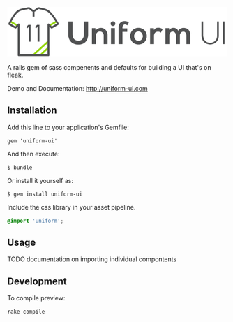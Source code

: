 ![Uniform](https://raw.githubusercontent.com/bemky/uniform/master/site/assets/images/logo.png)

A rails gem of sass compenents and defaults for building a UI that's on fleak.

Demo and Documentation: http://uniform-ui.com

## Installation

Add this line to your application's Gemfile:

    gem 'uniform-ui'

And then execute:

    $ bundle

Or install it yourself as:

    $ gem install uniform-ui

Include the css library in your asset pipeline.

```scss
@import 'uniform';
```

## Usage

TODO documentation on importing individual compontents

## Development

To compile preview:

    rake compile